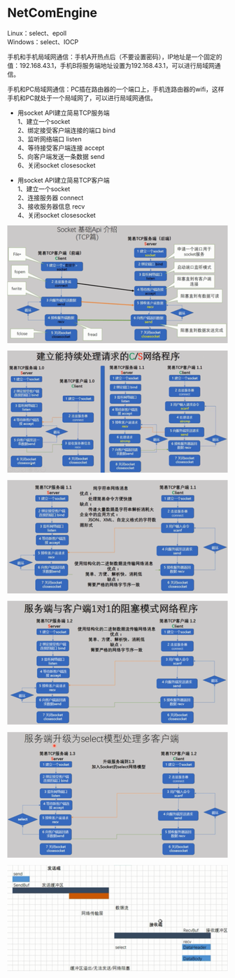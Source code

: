 # NetComEngine    
Linux：select、epoll     
Windows：select、IOCP      

手机和手机局域网通信：手机A开热点后（不要设置密码），IP地址是一个固定的值：192.168.43.1，手机B将服务端地址设置为192.168.43.1，可以进行局域网通信。     

手机和PC局域网通信：PC插在路由器的一个端口上，手机连路由器的wifi，这样手机和PC就处于一个局域网了，可以进行局域网通信。    

- 用socket API建立简易TCP服务端		    
1、建立一个socket		     
2、绑定接受客户端连接的端口 bind		     
3、监听网络端口 listen		      
4、等待接受客户端连接 accept		      
5、向客户端发送一条数据 send      
6、关闭socket closesocket		     

- 用socket API建立简易TCP客户端   		    
1、建立一个socket		     
2、连接服务器 connect		     
3、接收服务器信息 recv		     
4、关闭socket closesocket		    

![](https://github.com/havenow/NetComEngine/blob/master/pic/socket(tcp).png)


![](https://github.com/havenow/NetComEngine/blob/master/pic/%E6%8C%81%E7%BB%AD%E5%A4%84%E7%90%86%E8%AF%B7%E6%B1%82%E7%BD%91%E7%BB%9C%E7%A8%8B%E5%BA%8F.png)


![](https://github.com/havenow/NetComEngine/blob/master/pic/%E5%8F%91%E9%80%81%E7%BB%93%E6%9E%84%E5%8C%96%E7%9A%84%E7%BD%91%E7%BB%9C%E6%B6%88%E6%81%AF%E6%95%B0%E6%8D%AE.png)


![](https://github.com/havenow/NetComEngine/blob/master/pic/1%E5%AF%B91%E7%9A%84%E9%98%BB%E5%A1%9E%E6%A8%A1%E5%BC%8F%E7%BD%91%E7%BB%9C%E7%A8%8B%E5%BA%8F.png)

![](https://github.com/havenow/NetComEngine/blob/master/pic/%E6%9C%8D%E5%8A%A1%E7%AB%AF%E4%B8%BAselect%E6%A8%A1%E5%9E%8B%E5%A4%84%E7%90%86%E5%A4%9A%E5%AE%A2%E6%88%B7%E7%AB%AF.png)

![](https://github.com/havenow/NetComEngine/blob/master/pic/%E7%B2%98%E5%8C%85%E5%8E%9F%E5%9B%A0.png)

